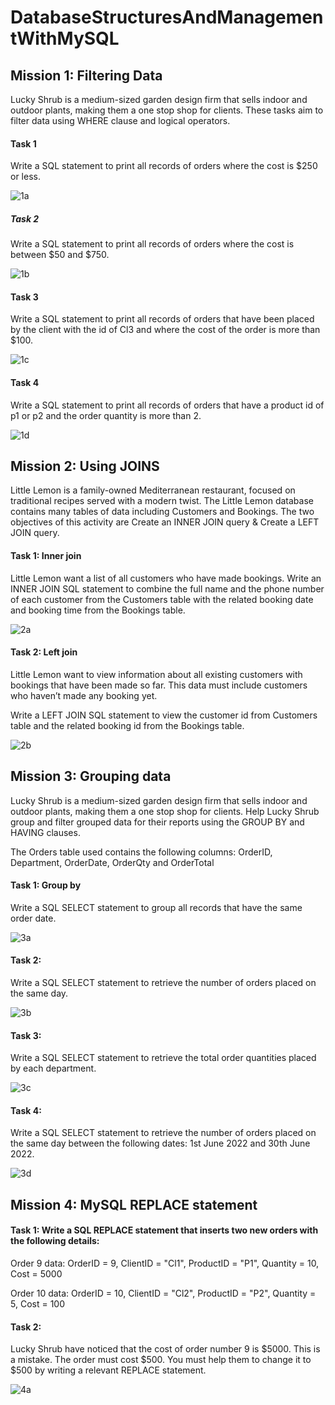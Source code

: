 # DatabaseStructuresAndManagementWithMySQL

## Mission 1: Filtering Data

Lucky Shrub is a medium-sized garden design firm that sells indoor and outdoor plants, making them a one stop shop for clients. These tasks aim to filter data using WHERE clause and logical operators.

#### Task 1

Write a SQL statement to print all records of orders where the cost is $250 or less. 

![1a](https://user-images.githubusercontent.com/106580846/221562610-0d259b27-f4b5-4635-aec4-542887868b33.png)

##### Task 2
Write a SQL statement to print all records of orders where the cost is between $50 and $750. 

![1b](https://user-images.githubusercontent.com/106580846/221562768-38e4b5c7-a2f8-4f7e-b134-a6da1058c42f.png)

#### Task 3 
Write a SQL statement to print all records of orders that have been placed by the client with the id of Cl3 and where the cost of the order is more than $100. 

![1c](https://user-images.githubusercontent.com/106580846/221562876-1247c086-92a0-44ad-9f49-e013cfcebdbe.png)

#### Task 4 
Write a SQL statement to print all records of orders that have a product id of p1 or p2 and the order quantity is more than 2. 

![1d](https://user-images.githubusercontent.com/106580846/221563004-2bfaeab7-df6a-45d9-8168-52254809d010.png)

## Mission 2: Using JOINS
Little Lemon is a family-owned Mediterranean restaurant, focused on traditional recipes served with a modern twist. The Little Lemon database contains many tables of data including Customers and Bookings. The two objectives of this activity are Create an INNER JOIN query & Create a LEFT JOIN query.

#### Task 1: Inner join
Little Lemon want a list of all customers who have made bookings. Write an INNER JOIN SQL statement to combine the full name and the phone number of each customer from the Customers table with the related booking date and booking time from the Bookings table. 

![2a](https://user-images.githubusercontent.com/106580846/221565730-a6c603f6-78c1-4f7e-8033-8ab3f7a9d356.png)

#### Task 2: Left join
Little Lemon want to view information about all existing customers with bookings that have been made so far. This data must include customers who haven’t made any booking yet. 

Write a LEFT JOIN SQL statement to view the customer id from Customers table and the related booking id from the Bookings table. 

![2b](https://user-images.githubusercontent.com/106580846/221565831-f09f8ecd-43ad-4eeb-bb7f-41a59f56e7ac.png)

## Mission 3: Grouping data
Lucky Shrub is a medium-sized garden design firm that sells indoor and outdoor plants, making them a one stop shop for clients. Help Lucky Shrub group and filter grouped data for their reports using the GROUP BY and HAVING clauses.

The Orders table used contains the following columns: OrderID, Department, OrderDate, OrderQty and OrderTotal 

#### Task 1: Group by
Write a SQL SELECT statement to group all records that have the same order date.

![3a](https://user-images.githubusercontent.com/106580846/222155241-5c9ad362-cd40-4e62-ab21-82a4bf46df59.png)
#### Task 2:

Write a SQL SELECT statement to retrieve the number of orders placed on the same day.

![3b](https://user-images.githubusercontent.com/106580846/222155392-0c78f86a-6a3b-4854-92a8-1de41e826968.png)

#### Task 3: 
Write a SQL SELECT statement to retrieve the total order quantities placed by each department.

![3c](https://user-images.githubusercontent.com/106580846/222155485-749aa432-b848-4a46-80c7-3deae45c92f3.png)

#### Task 4: 
Write a SQL SELECT statement to retrieve the number of orders placed on the same day between the following dates: 1st June 2022 and 30th June 2022.

![3d](https://user-images.githubusercontent.com/106580846/222155574-f5be8488-85e4-4d20-ae04-f1c73c6ff3e0.png)

## Mission 4:  MySQL REPLACE statement

#### Task 1: Write a SQL REPLACE statement that inserts two new orders with the following details:

Order 9 data:
OrderID = 9, 
ClientID = "Cl1", 
ProductID = "P1", 
Quantity = 10, 
Cost = 5000

Order 10 data:
OrderID = 10, 
ClientID = "Cl2", 
ProductID = "P2", 
Quantity = 5, 
Cost = 100


#### Task 2: 
Lucky Shrub have noticed that the cost of order number 9 is $5000. This is a mistake. The order must cost $500. You must help them to change it to $500 by writing a relevant REPLACE statement. 

![4a](https://user-images.githubusercontent.com/106580846/222156036-3b534606-80d2-4e0b-97ec-0ca564400709.png)


